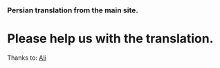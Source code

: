 ### Persian translation from the main site.
# Please help us with the translation.

Thanks to: [Ali](https://www.github.com/BaseMax)
